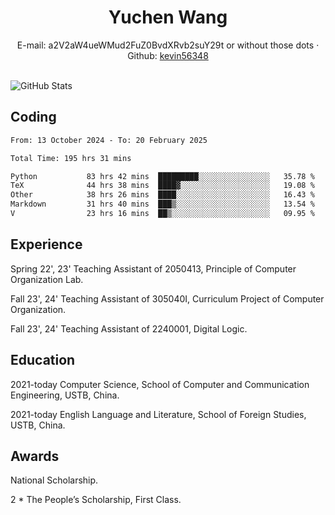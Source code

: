  <center>
     <h1>Yuchen Wang</h1>
     <div>
         <span>
             E-mail:
             a2V2aW4ueWMud2FuZ0BvdXRvb2suY29t or without those dots
         </span>
         ·
         <span>
             Github:
             <a href="https://github.com/kevin56348">kevin56348</a>
         </span>
     </div>
 </center>
<br>
<p><img src="https://github-readme-stats.vercel.app/api?username=kevin56348&amp;show_icons=true" alt="GitHub Stats"></p>

## Coding

<!-- ![Top Langs](https://github-readme-stats.vercel.app/api/top-langs/?username=kevin56348) -->

<!--START_SECTION:waka-->

```txt
From: 13 October 2024 - To: 20 February 2025

Total Time: 195 hrs 31 mins

Python           83 hrs 42 mins  █████████░░░░░░░░░░░░░░░░   35.78 %
TeX              44 hrs 38 mins  ████▓░░░░░░░░░░░░░░░░░░░░   19.08 %
Other            38 hrs 26 mins  ████░░░░░░░░░░░░░░░░░░░░░   16.43 %
Markdown         31 hrs 40 mins  ███▒░░░░░░░░░░░░░░░░░░░░░   13.54 %
V                23 hrs 16 mins  ██▒░░░░░░░░░░░░░░░░░░░░░░   09.95 %
```

<!--END_SECTION:waka-->

## Experience 

Spring 22', 23' Teaching Assistant of 2050413, Principle of Computer Organization Lab.

Fall 23', 24' Teaching Assistant of 305040I, Curriculum Project of Computer Organization.

Fall 23', 24' Teaching Assistant of 2240001, Digital Logic.

## Education

2021-today Computer Science, School of Computer and Communication Engineering, USTB, China.

2021-today English Language and Literature, School of Foreign Studies, USTB, China.

## Awards

National Scholarship.

2 * The People’s Scholarship, First Class.

